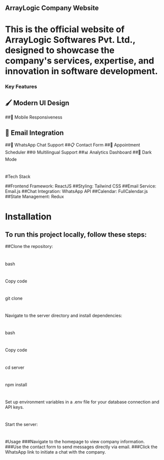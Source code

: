 ## ArrayLogic Company Website

# This is the official website of ArrayLogic Softwares Pvt. Ltd., designed to showcase the company's services, expertise, and innovation in software development.

### Key Features

## 🖌️ Modern UI Design
##📱 Mobile Responsiveness
## 📧 Email Integration
##💬 WhatsApp Chat Support
##📋 Contact Form
##📅 Appointment Scheduler
##🌐 Multilingual Support
##📊 Analytics Dashboard
##🎨 Dark Mode

#
#Tech Stack

##Frontend Framework: ReactJS
##Styling: Tailwind CSS
##Email Service: Email.js
##Chat Integration: WhatsApp API
##Calendar: FullCalendar.js
##State Management: Redux 

# Installation
## To run this project locally, follow these steps:

##Clone the repository:
#
bash
#
Copy code
#
git clone <repository-url>
#
Navigate to the server directory and install dependencies:
#
bash
#
Copy code
#
cd server
#
npm install
#
Set up environment variables in a .env file for your database connection and API keys.
#
Start the server:
#

#Usage
###Navigate to the homepage to view company information.
###Use the contact form to send messages directly via email.
###Click the WhatsApp link to initiate a chat with the company.
